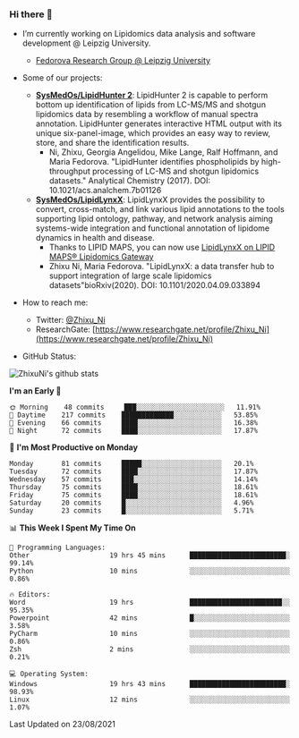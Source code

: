 ### Hi there 👋

- I’m currently working on Lipidomics data analysis and software development @ Leipzig University.
  + [Fedorova Research Group @ Leipzig University](https://home.uni-leipzig.de/fedorova/)
- Some of our projects:
  + **[SysMedOs/LipidHunter 2](https://github.com/SysMedOs/lipidhunter)**: LipidHunter 2 is capable to perform bottom up identification of lipids from LC-MS/MS and shotgun lipidomics data by resembling a workflow of manual spectra annotation. LipidHunter generates interactive HTML output with its unique six-panel-image, which provides an easy way to review, store, and share the identification results. 
    * Ni, Zhixu, Georgia Angelidou, Mike Lange, Ralf Hoffmann, and Maria Fedorova. "LipidHunter identifies phospholipids by high-throughput processing of LC-MS and shotgun lipidomics datasets." Analytical Chemistry (2017). DOI: 10.1021/acs.analchem.7b01126
  + **[SysMedOs/LipidLynxX](https://github.com/SysMedOs/LipidLynxX)**: LipidLynxX provides the possibility to convert, cross-match, and link various lipid annotations to the tools supporting lipid ontology, pathway, and network analysis aiming systems-wide integration and functional annotation of lipidome dynamics in health and disease.
    * Thanks to LIPID MAPS, you can now use [LipidLynxX on LIPID MAPS® Lipidomics Gateway](http://lipidmaps.org/lipidlynxx/)
    * Zhixu Ni, Maria Fedorova. "LipidLynxX: a data transfer hub to support integration of large scale lipidomics datasets"bioRxiv(2020). DOI: 10.1101/2020.04.09.033894
- How to reach me:
  + Twitter: [@Zhixu_Ni](https://twitter.com/Zhixu_Ni)
  + ResearchGate: [https://www.researchgate.net/profile/Zhixu_Ni](https://www.researchgate.net/profile/Zhixu_Ni)

- GitHub Status:

![ZhixuNi's github stats](https://github-readme-stats.vercel.app/api?username=ZhixuNi&show_icons=true&hide=issues)

<!--START_SECTION:waka-->
**I'm an Early 🐤** 

```text
🌞 Morning    48 commits     ███░░░░░░░░░░░░░░░░░░░░░░   11.91% 
🌆 Daytime    217 commits    █████████████░░░░░░░░░░░░   53.85% 
🌃 Evening    66 commits     ████░░░░░░░░░░░░░░░░░░░░░   16.38% 
🌙 Night      72 commits     ████░░░░░░░░░░░░░░░░░░░░░   17.87%

```
📅 **I'm Most Productive on Monday** 

```text
Monday       81 commits     █████░░░░░░░░░░░░░░░░░░░░   20.1% 
Tuesday      72 commits     ████░░░░░░░░░░░░░░░░░░░░░   17.87% 
Wednesday    57 commits     ███░░░░░░░░░░░░░░░░░░░░░░   14.14% 
Thursday     75 commits     ████░░░░░░░░░░░░░░░░░░░░░   18.61% 
Friday       75 commits     ████░░░░░░░░░░░░░░░░░░░░░   18.61% 
Saturday     20 commits     █░░░░░░░░░░░░░░░░░░░░░░░░   4.96% 
Sunday       23 commits     █░░░░░░░░░░░░░░░░░░░░░░░░   5.71%

```


📊 **This Week I Spent My Time On** 

```text
💬 Programming Languages: 
Other                    19 hrs 45 mins      ████████████████████████░   99.14% 
Python                   10 mins             ░░░░░░░░░░░░░░░░░░░░░░░░░   0.86%

🔥 Editors: 
Word                     19 hrs              ███████████████████████░░   95.35% 
Powerpoint               42 mins             █░░░░░░░░░░░░░░░░░░░░░░░░   3.58% 
PyCharm                  10 mins             ░░░░░░░░░░░░░░░░░░░░░░░░░   0.86% 
Zsh                      2 mins              ░░░░░░░░░░░░░░░░░░░░░░░░░   0.21%

💻 Operating System: 
Windows                  19 hrs 43 mins      ████████████████████████░   98.93% 
Linux                    12 mins             ░░░░░░░░░░░░░░░░░░░░░░░░░   1.07%

```


 Last Updated on 23/08/2021
<!--END_SECTION:waka-->

